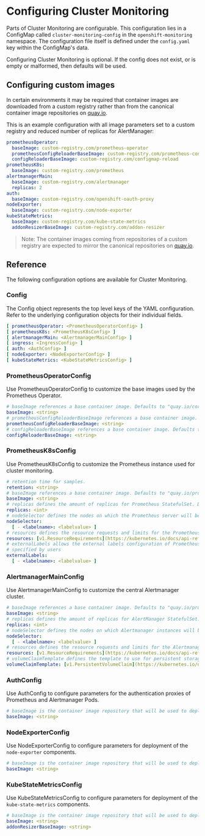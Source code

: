 # Configuring Cluster Monitoring

Parts of Cluster Monitoring are configurable. This configuration lies in a ConfigMap called `cluster-monitoring-config` in the `openshift-monitoring` namespace. The configuration file itself is defined under the `config.yaml` key within the ConfigMap's data.

Configuring Cluster Monitoring is optional. If the config does not exist, or is empty or malformed, then defaults will be used.

## Configuring custom images

In certain environments it may be required that container images are downloaded from a custom registry rather than from the canonical container image repositories on [quay.io][quay].

This is an example configuration with all image parameters set to a custom registry and reduced number of replicas for AlertManager:

[embedmd]:# (../../examples/user-guides/configuring-cluster-monitoring/custom-image-config.yaml)
```yaml
prometheusOperator:
  baseImage: custom-registry.com/prometheus-operator
  prometheusConfigReloaderBaseImage: custom-registry.com/prometheus-config-reloader
  configReloaderBaseImage: custom-registry.com/configmap-reload
prometheusK8s:
  baseImage: custom-registry.com/prometheus
alertmanagerMain:
  baseImage: custom-registry.com/alertmanager
  replicas: 2
auth:
  baseImage: custom-registry.com/openshift-oauth-proxy
nodeExporter:
  baseImage: custom-registry.com/node-exporter
kubeStateMetrics:
  baseImage: custom-registry.com/kube-state-metrics
  addonResizerBaseImage: custom-registry.com/addon-resizer
```

> Note: The container images coming from repositories of a custom registry are expected to mirror the canonical repositories on [quay.io][quay].

## Reference

The following configuration options are available for Cluster Monitoring.

### Config

The Config object represents the top level keys of the YAML configuration. Refer to the underlying configuration objects for their individual fields.

```yaml
[ prometheusOperator: <PrometheusOperatorConfig> ]
[ prometheusK8s: <PrometheusK8sConfig> ]
[ alertmanagerMain: <AlertmanagerMainConfig> ]
[ ingress: <IngressConfig> ]
[ auth: <AuthConfig> ]
[ nodeExporter: <NodeExporterConfig> ]
[ kubeStateMetrics: <KubeStateMetricsConfig> ]
```

### PrometheusOperatorConfig

Use PrometheusOperatorConfig to customize the base images used by the Prometheus Operator.

```yaml
# baseImage references a base container image. Defaults to "quay.io/coreos/prometheus-operator".
baseImage: <string>
# prometheusConfigReloaderBaseImage references a base container image. Defaults to "quay.io/coreos/prometheus-config-reloader".
prometheusConfigReloaderBaseImage: <string>
# configReloaderBaseImage references a base container image. Defaults to "quay.io/coreos/configmap-reload".
configReloaderBaseImage: <string>
```

### PrometheusK8sConfig

Use PrometheusK8sConfig to customize the Prometheus instance used for cluster monitoring.

```yaml
# retention time for samples.
retention: <string>
# baseImage references a base container image. Defaults to "quay.io/prometheus/prometheus".
baseImage: <string>
# replicas defines the amount of replicas for Prometheus StatefulSet. Defaults to 2.
replicas: <int>
# nodeSelector defines the nodes on which the Prometheus server will be scheduled.
nodeSelector:
  [ - <labelname>: <labelvalue> ]
# resources defines the resource requests and limits for the Prometheus instance.
resources: [v1.ResourceRequirements](https://kubernetes.io/docs/api-reference/v1.6/#resourcerequirements-v1-core)
# externalLabels allows the external labels configuration of Prometheus to be
# specified by users
externalLabels:
  [ - <labelname>: <labelvalue> ]
```

### AlertmanagerMainConfig

Use AlertmanagerMainConfig to customize the central Alertmanager cluster.

```yaml
# baseImage references a base container image. Defaults to "quay.io/prometheus/alertmanager".
baseImage: <string>
# replicas defines the amount of replicas for AlertManager StatefulSet. Defaults to 3.
replicas: <int>
# nodeSelector defines the nodes on which Alertmanager instances will be scheduled.
nodeSelector:
  [ - <labelname>: <labelvalue> ]
# resources defines the resource requests and limits for the Alertmanager instances.
resources: [v1.ResourceRequirements](https://kubernetes.io/docs/api-reference/v1.6/#resourcerequirements-v1-core)
# volumeClaimTemplate defines the template to use for persistent storage for Alertmanager nodes.
volumeClaimTemplate: [v1.PersistentVolumeClaim](https://kubernetes.io/docs/api-reference/v1.6/#persistentvolumeclaim-v1-core)
```

### AuthConfig

Use AuthConfig to configure parameters for the authentication proxies of Prometheus and Alertmanager Pods.

```yaml
# baseImage is the container image repository that will be used to deploy monitoring auth service, along with the tag specified in the asset manifest. Defaults to repository listed in manifests in assets folder.
baseImage: <string>
```
### NodeExporterConfig

Use NodeExporterConfig to configure parameters for deployment of the `node-exporter` components.

```yaml
# baseImage is the container image repository that will be used to deploy the node-exporter pods
baseImage: <string>
```
### KubeStateMetricsConfig

Use KubeStateMetricsConfig to configure parameters for deployment of the `kube-state-metrics` components.

```yaml
# baseImage is the container image repository that will be used to deploy the kube-state-metrics pods
baseImage: <string>
addonResizerBaseImage: <string>
```

[quay]: https://quay.io/
